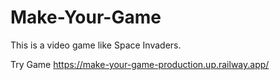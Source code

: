# Make-Your-Game
This is a video game like Space Invaders.

Try Game https://make-your-game-production.up.railway.app/
